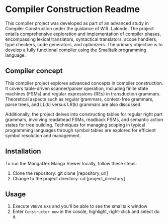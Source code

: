 # Compiler Construction Readme
This compiler project was developed as part of an advanced study in Compiler Construction under the guidance of W.R. Lalonde. The project entails comprehensive exploration and implementation of compiler phases, encompassing lexical translators, syntactical translators, scope handlers, type checkers, code generators, and optimizers. The primary objective is to develop a fully functional compiler using the Smalltalk programming language.

## Compiler concept
This compiler project explores advanced concepts in compiler construction. It covers table-driven scanner/parser operation, including finite state machines (FSMs) and regular expressions (REs) in transduction grammars. Theoretical aspects such as regular grammars, context-free grammars, parse trees, and LL(k) versus LR(k) grammars are also discussed.

Additionally, the project delves into constructing tables for regular right part grammars, involving readahead FSMs, readback FSMs, and semantic action states for tree building. Techniques for managing scoping in typical programming languages through symbol tables are explored for efficient symbol resolution and management.

## Installation
To run the MangaDex Manga Viewer locally, follow these steps:
1. Clone the repository: git clone [repository_url]
2. Change to the project directory: cd [project_directory]

## Usage
1. Execute `VDEVW.EXE` and you'll be able to see the smalltalk window
2. Enter `Constructor new` in the cosole, highlight, right-click and select do it.
